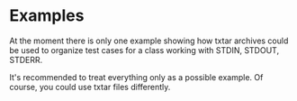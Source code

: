 # Examples

At the moment there is only one example showing how txtar archives could be used
to organize test cases for a class working with STDIN, STDOUT, STDERR.

It's recommended to treat everything only as a possible example. Of course, you
could use txtar files differently.

